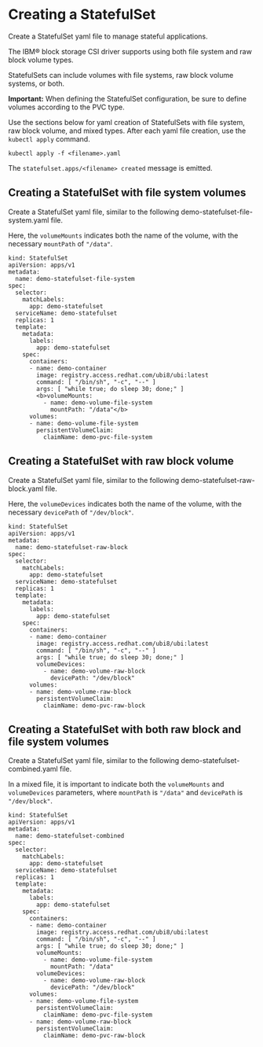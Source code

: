 # Creating a StatefulSet

Create a StatefulSet yaml file to manage stateful applications.

The IBM® block storage CSI driver supports using both file system and raw block volume types.

StatefulSets can include volumes with file systems, raw block volume systems, or both.

**Important:** When defining the StatefulSet configuration, be sure to define volumes according to the PVC type.

Use the sections below for yaml creation of StatefulSets with file system, raw block volume, and mixed types. After each yaml file creation, use the `kubectl apply` command.

```
kubectl apply -f <filename>.yaml
```

The `statefulset.apps/<filename> created` message is emitted.

## Creating a StatefulSet with file system volumes

Create a StatefulSet yaml file, similar to the following demo-statefulset-file-system.yaml file.

Here, the `volumeMounts` indicates both the name of the volume, with the necessary `mountPath` of `"/data"`.

    kind: StatefulSet
    apiVersion: apps/v1
    metadata:
      name: demo-statefulset-file-system
    spec:
      selector:
        matchLabels:
          app: demo-statefulset
      serviceName: demo-statefulset
      replicas: 1
      template:
        metadata:
          labels:
            app: demo-statefulset
        spec:
          containers:
          - name: demo-container
            image: registry.access.redhat.com/ubi8/ubi:latest
            command: [ "/bin/sh", "-c", "--" ]
            args: [ "while true; do sleep 30; done;" ]
            <b>volumeMounts:
              - name: demo-volume-file-system
                mountPath: "/data"</b>
          volumes:
          - name: demo-volume-file-system
            persistentVolumeClaim:
              claimName: demo-pvc-file-system

## Creating a StatefulSet with raw block volume

Create a StatefulSet yaml file, similar to the following demo-statefulset-raw-block.yaml file.

Here, the `volumeDevices` indicates both the name of the volume, with the necessary `devicePath` of `"/dev/block"`.

    kind: StatefulSet
    apiVersion: apps/v1
    metadata:
      name: demo-statefulset-raw-block
    spec:
      selector:
        matchLabels:
          app: demo-statefulset
      serviceName: demo-statefulset
      replicas: 1
      template:
        metadata:
          labels:
            app: demo-statefulset
        spec:
          containers:
          - name: demo-container
            image: registry.access.redhat.com/ubi8/ubi:latest
            command: [ "/bin/sh", "-c", "--" ]
            args: [ "while true; do sleep 30; done;" ]
            volumeDevices:
              - name: demo-volume-raw-block
                devicePath: "/dev/block"
          volumes:
          - name: demo-volume-raw-block
            persistentVolumeClaim:
              claimName: demo-pvc-raw-block

## Creating a StatefulSet with both raw block and file system volumes

Create a StatefulSet yaml file, similar to the following demo-statefulset-combined.yaml file.

In a mixed file, it is important to indicate both the `volumeMounts` and  `volumeDevices` parameters, where `mountPath` is `"/data"` and `devicePath` is `"/dev/block"`.

    kind: StatefulSet
    apiVersion: apps/v1
    metadata:
      name: demo-statefulset-combined
    spec:
      selector:
        matchLabels:
          app: demo-statefulset
      serviceName: demo-statefulset
      replicas: 1
      template:
        metadata:
          labels:
            app: demo-statefulset
        spec:
          containers:
          - name: demo-container
            image: registry.access.redhat.com/ubi8/ubi:latest
            command: [ "/bin/sh", "-c", "--" ]
            args: [ "while true; do sleep 30; done;" ]
            volumeMounts:
              - name: demo-volume-file-system
                mountPath: "/data"
            volumeDevices:
              - name: demo-volume-raw-block
                devicePath: "/dev/block"            
          volumes:
          - name: demo-volume-file-system
            persistentVolumeClaim:
              claimName: demo-pvc-file-system
          - name: demo-volume-raw-block
            persistentVolumeClaim:
              claimName: demo-pvc-raw-block


